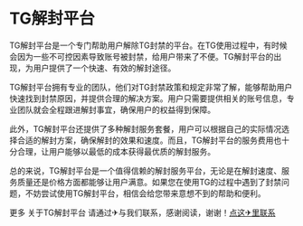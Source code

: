 # TG解封平台

TG解封平台是一个专门帮助用户解除TG封禁的平台。在TG使用过程中，有时候会因为一些不可控因素导致账号被封禁，给用户带来了不便。TG解封平台的出现，为用户提供了一个快速、有效的解封途径。

TG解封平台拥有专业的团队，他们对TG封禁政策和规定非常了解，能够帮助用户快速找到封禁原因，并提供合理的解决方案。用户只需要提供相关的账号信息，专业团队就会全程跟进解封事宜，确保用户的权益得到保障。

此外，TG解封平台还提供了多种解封服务套餐，用户可以根据自己的实际情况选择合适的解封方案，确保解封的效果和速度。而且，TG解封平台的服务费用也十分合理，让用户能够以最低的成本获得最优质的解封服务。

总的来说，TG解封平台是一个值得信赖的解封服务平台，无论是在解封速度、服务质量还是价格方面都能够让用户满意。如果您在使用TG的过程中遇到了封禁问题，不妨尝试使用TG解封平台，相信会给您带来意想不到的帮助和便利。

更多 关于TG解封平台 请通过✈与我们联系，感谢阅读，谢谢！[点这✈里联系](https://gg.k02.cc)